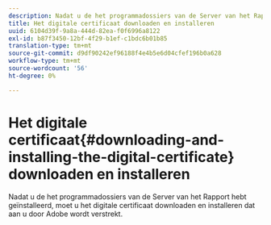```yaml
---
description: Nadat u de het programmadossiers van de Server van het Rapport hebt geïnstalleerd, moet u het digitale certificaat downloaden en installeren dat aan u door Adobe wordt verstrekt.
title: Het digitale certificaat downloaden en installeren
uuid: 6104d39f-9a8a-444d-82ea-f0f6996a8122
exl-id: b87f3450-12bf-4f29-b1ef-c1bdc6b01b85
translation-type: tm+mt
source-git-commit: d9df90242ef96188f4e4b5e6d04cfef196b0a628
workflow-type: tm+mt
source-wordcount: '56'
ht-degree: 0%

---
```


# Het digitale certificaat{#downloading-and-installing-the-digital-certificate} downloaden en installeren

Nadat u de het programmadossiers van de Server van het Rapport hebt geïnstalleerd, moet u het digitale certificaat downloaden en installeren dat aan u door Adobe wordt verstrekt.
